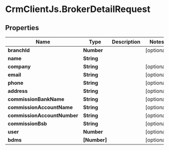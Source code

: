 # CrmClientJs.BrokerDetailRequest

## Properties

Name | Type | Description | Notes
------------ | ------------- | ------------- | -------------
**branchId** | **Number** |  | [optional] 
**name** | **String** |  | 
**company** | **String** |  | [optional] 
**email** | **String** |  | [optional] 
**phone** | **String** |  | [optional] 
**address** | **String** |  | [optional] 
**commissionBankName** | **String** |  | [optional] 
**commissionAccountName** | **String** |  | [optional] 
**commissionAccountNumber** | **String** |  | [optional] 
**commissionBsb** | **String** |  | [optional] 
**user** | **Number** |  | [optional] 
**bdms** | **[Number]** |  | [optional] 


